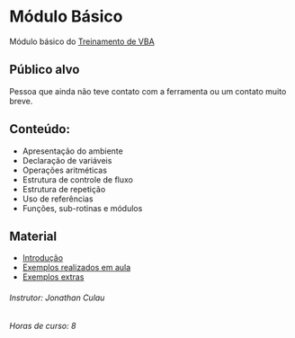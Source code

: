 # Módulo Básico
Módulo básico do [Treinamento de VBA](https://labelo-vsw.github.io/Treinamento-VBA/)

## Público alvo
Pessoa que ainda não teve contato com a ferramenta ou um contato muito breve.

## Conteúdo:
- Apresentação do ambiente
- Declaração de variáveis
- Operações aritméticas
- Estrutura de controle de fluxo
- Estrutura de repetição
- Uso de referências
- Funções, sub-rotinas e módulos

## Material
- [Introdução](https://github.com/LABELO-VSW/Treinamento-VBA/raw/main/M%C3%B3dulo%20B%C3%A1sico/VBA%20-%20M%C3%B3dulo%20B%C3%A1sico.pdf)
- [Exemplos realizados em aula](https://github.com/LABELO-VSW/Treinamento-VBA/tree/main/M%C3%B3dulo%20B%C3%A1sico/Exemplos%20de%20aula)
- [Exemplos extras](https://github.com/LABELO-VSW/Treinamento-VBA/tree/main/M%C3%B3dulo%20B%C3%A1sico/Exemplos)

###### Instrutor: Jonathan Culau
###### Horas de curso: 8
